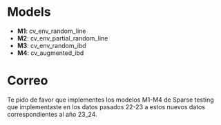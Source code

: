 # Models

* **M1**: cv_env_random_line
* **M2**: cv_env_partial_random_line
* **M3**: cv_env_random_ibd
* **M4**: cv_augmented_ibd

# Correo

Te pido de favor que implementes los modelos M1-M4 de Sparse testing que implementaste en los datos pasados 22-23 a estos nuevos datos correspondientes al año 23_24.

